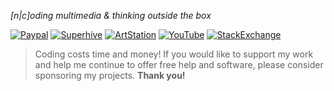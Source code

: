 *[n|c]oding multimedia & thinking outside the box*

[![Paypal][1]][2]
[![Superhive][3]][4]
[![ArtStation][5]][6]
[![YouTube][7]][8]
[![StackExchange][9]][10]

> Coding costs time and money! If you would like to support my work and help me continue to offer free help and software, please consider sponsoring my projects. **Thank you!**

  [1]: https://img.shields.io/badge/Donate-PayPal-green.svg?style=for-the-badge
  [2]: https://www.paypal.me/quellenform
  [3]: https://img.shields.io/badge/Buy-Superhive-%23ec6628.svg?style=for-the-badge
  [4]: https://superhivemarket.com/creators/quellenform
  [5]: https://img.shields.io/badge/View-ArtStation-%2330ace3.svg?style=for-the-badge
  [6]: https://www.artstation.com/quellenform
  [7]: https://img.shields.io/badge/Follow-YouTube-%23e62117.svg?style=for-the-badge
  [8]: https://www.youtube.com/@quellenform
  [9]: https://img.shields.io/badge/Show-StackExchange-%231b75d0.svg?style=for-the-badge
  [10]: https://blender.stackexchange.com/users/145249/quellenform
